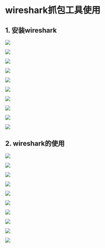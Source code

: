# wireshark抓包工具使用

## 1. 安装wireshark

![](/Images/08day/Snip20160902_117.png)

![](/Images/08day/Snip20160902_118.png)

![](/Images/08day/Snip20160902_119.png)

![](/Images/08day/Snip20160902_120.png)

![](/Images/08day/Snip20160902_121.png)

![](/Images/08day/Snip20160902_122.png)

![](/Images/08day/Snip20160902_123.png)

![](/Images/08day/Snip20160902_124.png)

![](/Images/08day/Snip20160902_125.png)

![](/Images/08day/Snip20160902_126.png)

## 2. wireshark的使用

![](/Images/08day/Snip20160902_128.png)

![](/Images/08day/Snip20160902_129.png)

![](/Images/08day/Snip20160902_130.png)

![](/Images/08day/Snip20160902_132.png)

![](/Images/08day/Snip20160902_134.png)

![](/Images/08day/Snip20160902_135.png)

![](/Images/08day/Snip20160902_136.png)

![](/Images/08day/Snip20160902_137.png)

![](/Images/08day/Snip20160902_138.png)

![](/Images/08day/Snip20160902_139.png)


